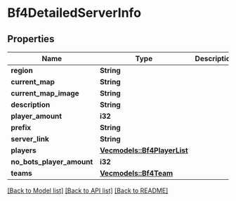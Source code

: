 # Bf4DetailedServerInfo

## Properties

Name | Type | Description | Notes
------------ | ------------- | ------------- | -------------
**region** | **String** |  | 
**current_map** | **String** |  | 
**current_map_image** | **String** |  | 
**description** | **String** |  | 
**player_amount** | **i32** |  | 
**prefix** | **String** |  | 
**server_link** | **String** |  | 
**players** | [**Vec<models::Bf4PlayerList>**](Bf4PlayerList.md) |  | 
**no_bots_player_amount** | **i32** |  | 
**teams** | [**Vec<models::Bf4Team>**](Bf4Team.md) |  | 

[[Back to Model list]](../README.md#documentation-for-models) [[Back to API list]](../README.md#documentation-for-api-endpoints) [[Back to README]](../README.md)


